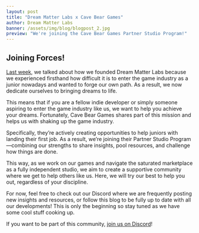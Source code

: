 ```yaml
---
layout: post
title: "Dream Matter Labs x Cave Bear Games"
author: Dream Matter Labs
banner: /assets/img/blog/blogpost_2.jpg
preview: "We're joining the Cave Bear Games Partner Studio Program!"
---
```

<h2 class="post-h2">Joining Forces!</h2>

<a class="post-link" href="/2025/03/21/dream-matter-labs-introduction/">Last week</a>, we talked about how we founded Dream Matter Labs because we experienced firsthand how difficult it is to enter the game industry as a junior nowadays and wanted to forge our own path. As a result, we now dedicate ourselves to bringing dreams to life.

This means that if you are a fellow indie developer or simply someone aspiring to enter the game industry like us, we want to help you achieve your dreams. Fortunately, Cave Bear Games shares part of this mission and helps us with shaking up the game industry. 

Specifically, they’re actively creating opportunities to help juniors with landing their first job. As a result, we’re joining their Partner Studio Program—combining our strengths to share insights, pool resources, and challenge how things are done. 

This way, as we work on our games and navigate the saturated marketplace as a fully independent studio, we aim to create a supportive community where we get to help others like us. Here, we will try our best to help you out, regardless of your discipline. 

For now, feel free to check out our Discord where we are frequently posting new insights and resources, or follow this blog to be fully up to date with all our developments! This is only the beginning so stay tuned as we have some cool stuff cooking up.

If you want to be part of this community, <a class="post-link" href="https://discord.gg/XAYvJhkkqE">join us on Discord</a>!